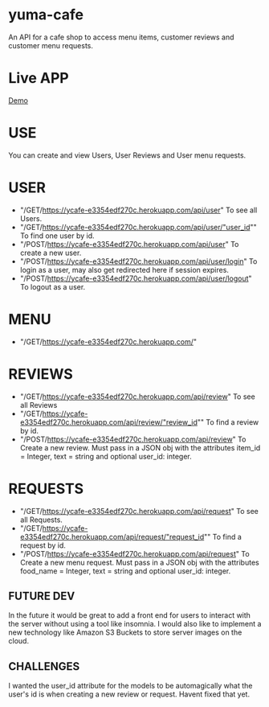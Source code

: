 # yuma-cafe
An API for a cafe shop to access menu items, customer reviews and customer menu requests.
# Live APP
[Demo](https://ycafe-e3354edf270c.herokuapp.com/)

# USE
You can create and view Users, User Reviews and User menu requests.

# USER
* "/GET/https://ycafe-e3354edf270c.herokuapp.com/api/user"
To see all Users.
* "/GET/https://ycafe-e3354edf270c.herokuapp.com/api/user/"user_id""
To find one user by id.
* "/POST/https://ycafe-e3354edf270c.herokuapp.com/api/user"
To create a new user.
* "/POST/https://ycafe-e3354edf270c.herokuapp.com/api/user/login"
To login as a user, may also get redirected here if session expires.
* "/POST/https://ycafe-e3354edf270c.herokuapp.com/api/user/logout"
To logout as a user.

# MENU
* "/GET/https://ycafe-e3354edf270c.herokuapp.com/"

# REVIEWS
* "/GET/https://ycafe-e3354edf270c.herokuapp.com/api/review"
To see all Reviews
* "/GET/https://ycafe-e3354edf270c.herokuapp.com/api/review/"review_id""
To find a review by id.
* "/POST/https://ycafe-e3354edf270c.herokuapp.com/api/review"
To Create a new review. Must pass in a JSON obj with the attributes item_id = Integer, text = string and optional user_id: integer.

# REQUESTS
* "/GET/https://ycafe-e3354edf270c.herokuapp.com/api/request"
To see all Requests.
* "/GET/https://ycafe-e3354edf270c.herokuapp.com/api/request/"request_id""
To find a request by id.
* "/POST/https://ycafe-e3354edf270c.herokuapp.com/api/request"
To Create a new menu request. Must pass in a JSON obj with the attributes food_name = Integer, text = string and optional user_id: integer.

## FUTURE DEV
In the future it would be great to add a front end for users to interact with the server without using a tool like insomnia. I would also like to implement a new technology like Amazon S3 Buckets to store server images on the cloud. 

## CHALLENGES
I wanted the user_id attribute for the models to be automagically what the user's id is when creating a new review or request.
Havent fixed that yet.
